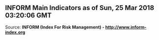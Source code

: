 ## INFORM Main Indicators as of Sun, 25 Mar 2018 03:20:06 GMT

Source: **INFORM (Index For Risk Management) - http://www.inform-index.org**